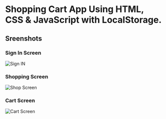 # Shopping Cart App Using HTML, CSS & JavaScript with LocalStorage.

## Sreenshots

### Sign In Screen

![Sign IN](https://user-images.githubusercontent.com/79147341/108841341-9a401a00-75fd-11eb-8477-9c2b9c971d2a.PNG)

### Shopping Screen

![Shop Screen](https://user-images.githubusercontent.com/79147341/108841378-a6c47280-75fd-11eb-8f96-2f727f4f06a7.PNG)

### Cart Screen

![Cart Screen](https://user-images.githubusercontent.com/79147341/108841398-b0e67100-75fd-11eb-9948-a8f2b135e0e3.PNG)



